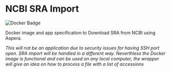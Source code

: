 # NCBI SRA Import

![Docker Badge](https://img.shields.io/badge/ImageInfo-_299.2_MB/_12_Layers_-blue.svg?style=flat-square)

Docker image and app specification to Download SRA from NCBI using Aspera.

*This will not be an application due to security issues for having SSH port open. SRA import will be handled in a different way. Neverthless the Docker image is functional and can be used on any local computer, the wrapper will give an idea on how to process a file with a list of accessions*
